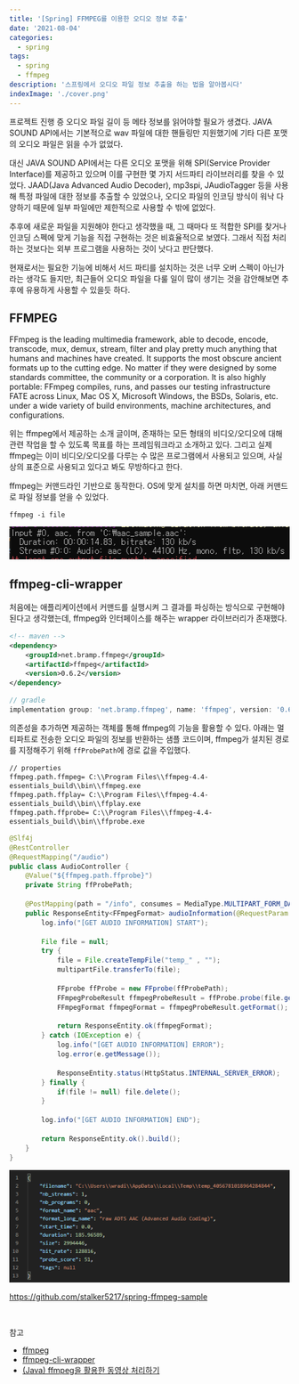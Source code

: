 ```yaml
---
title: '[Spring] FFMPEG를 이용한 오디오 정보 추출'
date: '2021-08-04'
categories:
  - spring
tags:
  - spring
  - ffmpeg
description: '스프링에서 오디오 파일 정보 추출을 하는 법을 알아봅시다'
indexImage: './cover.png'
---
```


프로젝트 진행 증 오디오 파일 길이 등 메타 정보를 읽어야할 필요가 생겼다. 
JAVA SOUND API에서는 기본적으로 wav 파일에 대한 핸들링만 지원했기에 기타 다른 포맷의 오디오 파일은 읽을 수가 없었다. 

대신 JAVA SOUND API에서는 다른 오디오 포맷을 위해 SPI(Service Provider Interface)를 제공하고 있으며 이를 구현한 몇 가지 서드파티 라이브러리를 찾을 수 있었다. 
JAAD(Java Advanced Audio Decoder), mp3spi, JAudioTagger 등을 사용해 특정 파일에 대한 정보를 추출할 수 있었으나, 오디오 파일의 인코딩 방식이 워낙 다양하기 때문에 일부 파일에만 제한적으로 사용할 수 밖에 없었다.  

추후에 새로운 파일을 지원해야 한다고 생각했을 때, 그 때마다 또 적합한 SPI를 찾거나 인코딩 스펙에 맞게 기능을 직접 구현하는 것은 비효율적으로 보였다. 그래서 직접 처리하는 것보다는 외부 프로그램을 사용하는 것이 낫다고 판단했다.

현재로서는 필요한 기능에 비해서 서드 파티를 설치하는 것은 너무 오버 스펙이 아닌가라는 생각도 들지만, 최근들어 오디오 파일을 다룰 일이 많이 생기는 것을 감안해보면 추후에 유용하게 사용할 수 있을듯 하다.

## FFMPEG  

FFmpeg is the leading multimedia framework, able to decode, encode, transcode, mux, demux, stream, filter and play pretty much anything that humans and machines have created. It supports the most obscure ancient formats up to the cutting edge. No matter if they were designed by some standards committee, the community or a corporation. It is also highly portable: FFmpeg compiles, runs, and passes our testing infrastructure FATE across Linux, Mac OS X, Microsoft Windows, the BSDs, Solaris, etc. under a wide variety of build environments, machine architectures, and configurations.

위는 ffmpeg에서 제공하는 소개 글이며, 존재하는 모든 형태의 비디오/오디오에 대해 관련 작업을 할 수 있도록 목표를 하는 프레임워크라고 소개하고 있다. 
그리고 실제 ffmpeg는 이미 비디오/오디오를 다루는 수 많은 프로그램에서 사용되고 있으며, 사실 상의 표준으로 사용되고 있다고 봐도 무방하다고 한다. 

ffmpeg는 커맨드라인 기반으로 동작한다. 
OS에 맞게 설치를 하면 마치면, 아래 커맨드로 파일 정보를 얻을 수 있었다. 

``` text
ffmpeg -i file
```

![ffmpeg_information](ffmpeg-information.png)

## ffmpeg-cli-wrapper  

처음에는 애플리케이션에서 커맨드를 실행시켜 그 결과를 파싱하는 방식으로 구현해야 된다고 생각했는데, ffmpeg와 인터페이스를 해주는 wrapper 라이브러리가 존재했다. 

``` xml
<!-- maven -->
<dependency>
    <groupId>net.bramp.ffmpeg</groupId>
    <artifactId>ffmpeg</artifactId>
    <version>0.6.2</version>
</dependency>
```

``` groovy
// gradle
implementation group: 'net.bramp.ffmpeg', name: 'ffmpeg', version: '0.6.2'
```

의존성을 추가하면 제공하는 객체를 통해 ffmpeg의 기능을 활용할 수 있다. 
아래는 멀티파트로 전송한 오디오 파일의 정보를 반환하는 샘플 코드이며, ffmpeg가 설치된 경로를 지정해주기 위해 ```ffProbePath```에 경로 값을 주입했다. 

```
// properties
ffmpeg.path.ffmpeg= C:\\Program Files\\ffmpeg-4.4-essentials_build\\bin\\ffmpeg.exe
ffmpeg.path.ffplay= C:\\Program Files\\ffmpeg-4.4-essentials_build\\bin\\ffplay.exe
ffmpeg.path.ffprobe= C:\\Program Files\\ffmpeg-4.4-essentials_build\\bin\\ffprobe.exe
```

``` java
@Slf4j
@RestController
@RequestMapping("/audio")
public class AudioController {
    @Value("${ffmpeg.path.ffprobe}")
    private String ffProbePath;

    @PostMapping(path = "/info", consumes = MediaType.MULTIPART_FORM_DATA_VALUE)
    public ResponseEntity<FFmpegFormat> audioInformation(@RequestParam MultipartFile multipartFile) {
        log.info("[GET AUDIO INFORMATION] START");

        File file = null;
        try {
            file = File.createTempFile("temp_" , "");
            multipartFile.transferTo(file);

            FFprobe ffProbe = new FFprobe(ffProbePath);
            FFmpegProbeResult ffmpegProbeResult = ffProbe.probe(file.getPath());
            FFmpegFormat ffmpegFormat = ffmpegProbeResult.getFormat();

            return ResponseEntity.ok(ffmpegFormat);
        } catch (IOException e) {
            log.info("[GET AUDIO INFORMATION] ERROR");
            log.error(e.getMessage());

            ResponseEntity.status(HttpStatus.INTERNAL_SERVER_ERROR);
        } finally {
            if(file != null) file.delete();
        }

        log.info("[GET AUDIO INFORMATION] END");

        return ResponseEntity.ok().build();
    }
}
```

![ffmpeg-information-result](ffmpeg-information-result.png)

https://github.com/stalker5217/spring-ffmpeg-sample

<br/>

참고  

- [ffmpeg](https://www.ffmpeg.org/)
- [ffmpeg-cli-wrapper](https://github.com/bramp/ffmpeg-cli-wrapper)
- [(Java) ffmpeg을 활용한 동영상 처리하기](https://velog.io/@ace0390/Java-ffmpeg을-활용한-동영상-처리하기)